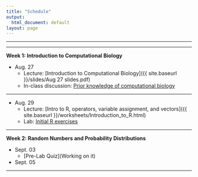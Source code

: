 ```yaml
---
title: "Schedule"
output:
  html_document: default
layout: page
---
```


***

***

**Week 1: Introduction to Computational Biology**
* Aug. 27
    * Lecture: [Introduction to Computational Biology]({{ site.baseurl }}/slides/Aug 27 slides.pdf)
    * In-class discussion: [Prior knowledge of computational biology](https://usu.instructure.com/courses/762928/discussion_topics/3043775)
      
***   

* Aug. 29 
    * Lecture:  [Intro to R, operators, variable assignment, and vectors]({{ site.baseurl }}/worksheets/Introduction_to_R.html) 
    * Lab: [Initial R exercises](https://quizizz.com/join?gc=291665)
    
*** 

**Week 2: Random Numbers and Probability Distributions**
  * Sept. 03
      * [Pre-Lab Quiz](Working on it)
  * Sept. 05

***
